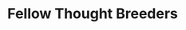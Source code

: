 ---
title: Fellow Thought Breeders
# name: Thought Breeders
description: |
  A webring of collaborators; artists, writers, developers, and designers who
  work together and separately, supporting one another.
---